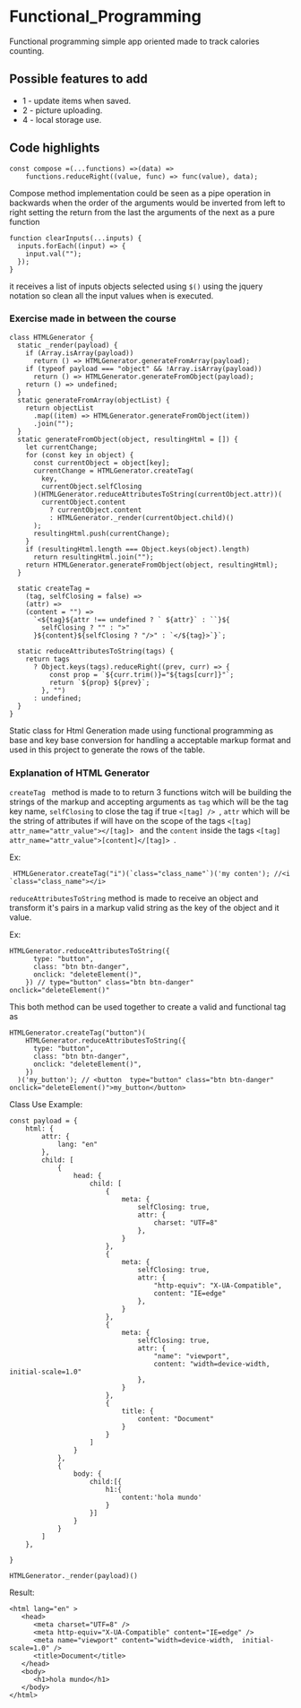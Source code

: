 # Functional_Programming

Functional programming simple app oriented made to track calories counting.


## Possible features to add
* 1 - update items when saved.
* 2 - picture uploading.
* 4 - local storage use.

## Code highlights

  
```
const compose =(...functions) =>(data) =>
    functions.reduceRight((value, func) => func(value), data);

```

Compose method implementation could be seen as a pipe operation in backwards when the order of the arguments would be inverted from left to right setting the return from the last the arguments of the next as a pure function 

```
function clearInputs(...inputs) {
  inputs.forEach((input) => {
    input.val("");
  });
}
```
it receives a list of inputs objects selected using ```$()``` using the jquery notation so clean all the input values when is executed.

### Exercise made in between the course

```
class HTMLGenerator {
  static _render(payload) {
    if (Array.isArray(payload))
      return () => HTMLGenerator.generateFromArray(payload);
    if (typeof payload === "object" && !Array.isArray(payload))
      return () => HTMLGenerator.generateFromObject(payload);
    return () => undefined;
  }
  static generateFromArray(objectList) {
    return objectList
      .map((item) => HTMLGenerator.generateFromObject(item))
      .join("");
  }
  static generateFromObject(object, resultingHtml = []) {
    let currentChange;
    for (const key in object) {
      const currentObject = object[key];
      currentChange = HTMLGenerator.createTag(
        key,
        currentObject.selfClosing
      )(HTMLGenerator.reduceAttributesToString(currentObject.attr))(
        currentObject.content
          ? currentObject.content
          : HTMLGenerator._render(currentObject.child)()
      );
      resultingHtml.push(currentChange);
    }
    if (resultingHtml.length === Object.keys(object).length)
      return resultingHtml.join("");
    return HTMLGenerator.generateFromObject(object, resultingHtml);
  }

  static createTag =
    (tag, selfClosing = false) =>
    (attr) =>
    (content = "") =>
      `<${tag}${attr !== undefined ? ` ${attr}` : ``}${
        selfClosing ? "" : ">"
      }${content}${selfClosing ? "/>" : `</${tag}>`}`;

  static reduceAttributesToString(tags) {
    return tags
      ? Object.keys(tags).reduceRight((prev, curr) => {
          const prop = `${curr.trim()}="${tags[curr]}"`;
          return `${prop} ${prev}`;
        }, "")
      : undefined;
  }
}
```

Static class for Html Generation made using functional programming as base and key base conversion for handling a acceptable markup format and used in this project to generate the rows of the table.

### Explanation of HTML Generator

```createTag ``` method is made to to return 3 functions witch will be building the strings of the markup and accepting arguments as ```tag``` which will be the tag key name, ```selfClosing``` to close the tag if true ```<[tag] /> ```, ```attr``` which will be the string of attributes if will have on the scope of the tags   ```<[tag] attr_name="attr_value"></[tag]> ``` and the ```content``` inside the tags ```<[tag] attr_name="attr_value">[content]</[tag]> ```.

Ex:
```
 HTMLGenerator.createTag("i")(`class="class_name"`)('my conten'); //<i `class="class_name"></i>
```

```reduceAttributesToString``` method is made to receive an object and transform it's pairs in a markup valid string as the key of the object and it value.

Ex:
```
HTMLGenerator.reduceAttributesToString({
      type: "button",
      class: "btn btn-danger",
      onclick: "deleteElement()",
    }) // type="button" class="btn btn-danger" onclick="deleteElement()"
```

This both method can be used together to create a valid and functional tag as 
```
HTMLGenerator.createTag("button")(
    HTMLGenerator.reduceAttributesToString({
      type: "button",
      class: "btn btn-danger",
      onclick: "deleteElement()",
    })
  )('my_button'); // <button  type="button" class="btn btn-danger" onclick="deleteElement()">my_button</button>
``` 

Class Use Example:
```
const payload = {
    html: {
        attr: {
            lang: "en"
        },
        child: [
            {
                head: {
                    child: [
                        {
                            meta: {
                                selfClosing: true,
                                attr: {
                                    charset: "UTF=8"
                                },
                            }
                        },
                        {
                            meta: {
                                selfClosing: true,
                                attr: {
                                    "http-equiv": "X-UA-Compatible",
                                    content: "IE=edge"
                                },
                            }
                        },
                        {
                            meta: {
                                selfClosing: true,
                                attr: {
                                    "name": "viewport",
                                    content: "width=device-width,  initial-scale=1.0"
                                },
                            }
                        },
                        {
                            title: {
                                content: "Document"
                            }
                        }
                    ]
                }
            },
            {
                body: {
                    child:[{
                        h1:{
                            content:'hola mundo'
                        }
                    }]
                }
            }
        ]
    },

}

HTMLGenerator._render(payload)()

```

Result:
```
<html lang="en" >
   <head>
      <meta charset="UTF=8" />
      <meta http-equiv="X-UA-Compatible" content="IE=edge" />
      <meta name="viewport" content="width=device-width,  initial-scale=1.0" />
      <title>Document</title>
   </head>
   <body>
      <h1>hola mundo</h1>
   </body>
</html>

```